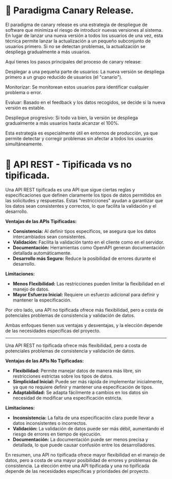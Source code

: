 
# 🔹 Paradigma Canary Release.
El paradigma de canary release es una estrategia de despliegue de software que minimiza el riesgo de introducir nuevas versiones al sistema. En lugar de lanzar una nueva versión a todos los usuarios de una vez, esta técnica permite lanzar la actualización a un pequeño subconjunto de usuarios primero. Si no se detectan problemas, la actualización se despliega gradualmente a más usuarios.

Aquí tienes los pasos principales del proceso de canary release:

Desplegar a una pequeña parte de usuarios: La nueva versión se despliega primero a un grupo reducido de usuarios (el "canario").

Monitorizar: Se monitorean estos usuarios para identificar cualquier problema o error.

Evaluar: Basado en el feedback y los datos recogidos, se decide si la nueva versión es estable.

Despliegue progresivo: Si todo va bien, la versión se despliega gradualmente a más usuarios hasta alcanzar el 100%.

Esta estrategia es especialmente útil en entornos de producción, ya que permite detectar y corregir problemas sin afectar a todos los usuarios simultáneamente.

# 🔹 API REST - Tipificada vs no tipificada.
Una API REST tipificada es una API que sigue ciertas reglas y especificaciones que definen claramente los tipos de datos permitidos en las solicitudes y respuestas. Estas "restricciones" ayudan a garantizar que los datos sean consistentes y correctos, lo que facilita la validación y el desarrollo.

**Ventajas de las APIs Tipificadas:**
- **Consistencia:** Al definir tipos específicos, se asegura que los datos intercambiados sean consistentes.
- **Validación:** Facilita la validación tanto en el cliente como en el servidor.
- **Documentación:** Herramientas como OpenAPI generan documentación detallada automáticamente.
- **Desarrollo más Seguro:** Reduce la posibilidad de errores durante el desarrollo.

**Limitaciones:**
- **Menos Flexibilidad:** Las restricciones pueden limitar la flexibilidad en el manejo de datos.
- **Mayor Esfuerzo Inicial:** Requiere un esfuerzo adicional para definir y mantener la especificación.

Por otro lado, una API no tipificada ofrece más flexibilidad, pero a costa de potenciales problemas de consistencia y validación de datos.

Ambas enfoques tienen sus ventajas y desventajas, y la elección depende de las necesidades específicas del proyecto.

---

Una API REST no tipificada ofrece más flexibilidad, pero a costa de potenciales problemas de consistencia y validación de datos.

**Ventajas de las APIs No Tipificadas:**
- **Flexibilidad:** Permite manejar datos de manera más libre, sin restricciones estrictas sobre los tipos de datos.
- **Simplicidad Inicial:** Puede ser más rápida de implementar inicialmente, ya que no requiere definir y mantener una especificación de tipos.
- **Adaptabilidad:** Se adapta fácilmente a cambios en los datos sin necesidad de modificar una especificación estricta.

**Limitaciones:**
- **Inconsistencia:** La falta de una especificación clara puede llevar a datos inconsistentes o incorrectos.
- **Validación:** La validación de datos puede ser más débil, aumentando el riesgo de errores en tiempo de ejecución.
- **Documentación:** La documentación puede ser menos precisa y detallada, lo que puede causar confusión entre los desarrolladores.

En resumen, una API no tipificada ofrece mayor flexibilidad en el manejo de datos, pero a costa de una mayor posibilidad de errores y problemas de consistencia. La elección entre una API tipificada y una no tipificada depende de las necesidades específicas y prioridades del proyecto.
